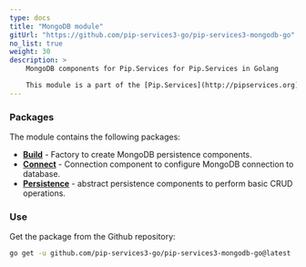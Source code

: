 ```yaml
---
type: docs
title: "MongoDB module"
gitUrl: "https://github.com/pip-services3-go/pip-services3-mongodb-go"
no_list: true
weight: 30
description: > 
    MongoDB components for Pip.Services for Pip.Services in Golang

    This module is a part of the [Pip.Services](http://pipservices.org) polyglot microservices toolkit. It provides a set of components used to implement MongoDB persistence.
---
```


### Packages

The module contains the following packages:
- [**Build**](build) - Factory to create MongoDB persistence components.
- [**Connect**](connect) - Connection component to configure MongoDB connection to database.
- [**Persistence**](persistence) - abstract persistence components to perform basic CRUD operations.


### Use

Get the package from the Github repository:
```bash
go get -u github.com/pip-services3-go/pip-services3-mongodb-go@latest
```